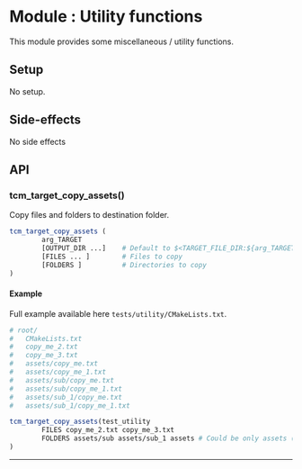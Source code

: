 # Module : Utility functions

This module provides some miscellaneous / utility functions.

## Setup

No setup.


## Side-effects

No side effects 


## API

### tcm_target_copy_assets()

Copy files and folders to destination folder.

```cmake
tcm_target_copy_assets (
        arg_TARGET
        [OUTPUT_DIR ...]    # Default to $<TARGET_FILE_DIR:${arg_TARGET}>/assets
        [FILES ... ]        # Files to copy 
        [FOLDERS ]          # Directories to copy
)
```
#### Example

Full example available here `tests/utility/CMakeLists.txt`.

```cmake
# root/
#   CMakeLists.txt
#   copy_me_2.txt
#   copy_me_3.txt
#   assets/copy_me.txt
#   assets/copy_me_1.txt
#   assets/sub/copy_me.txt
#   assets/sub/copy_me_1.txt
#   assets/sub_1/copy_me.txt
#   assets/sub_1/copy_me_1.txt

tcm_target_copy_assets(test_utility
        FILES copy_me_2.txt copy_me_3.txt 
        FOLDERS assets/sub assets/sub_1 assets # Could be only assets (here only for demonstration)
)
```


--------------------------------------------------------------------------------